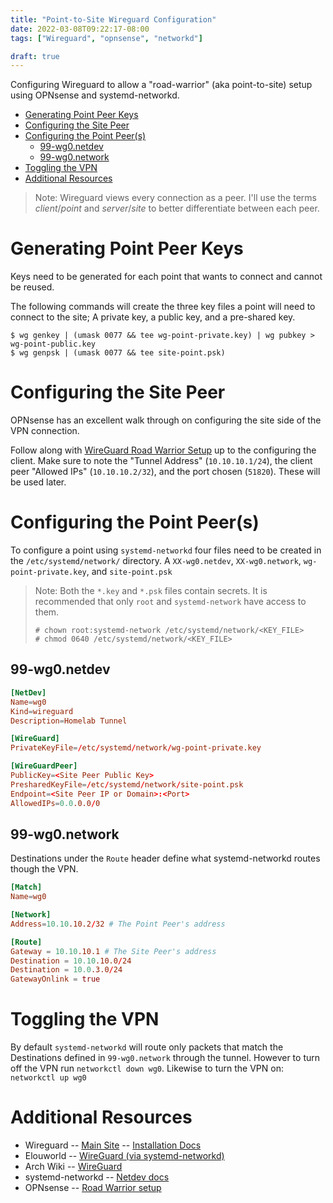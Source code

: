 ```yaml
---
title: "Point-to-Site Wireguard Configuration"
date: 2022-03-08T09:22:17-08:00
tags: ["Wireguard", "opnsense", "networkd"]

draft: true
---
```


Configuring Wireguard to allow a "road-warrior" (aka point-to-site) setup
using OPNsense and systemd-networkd.

<!--more-->
<!-- START doctoc generated TOC please keep comment here to allow auto update -->
<!-- DON'T EDIT THIS SECTION, INSTEAD RE-RUN doctoc TO UPDATE -->

- [Generating Point Peer Keys](#generating-point-peer-keys)
- [Configuring the Site Peer](#configuring-the-site-peer)
- [Configuring the Point Peer(s)](#configuring-the-point-peers)
  - [99-wg0.netdev](#99-wg0netdev)
  - [99-wg0.network](#99-wg0network)
- [Toggling the VPN](#toggling-the-vpn)
- [Additional Resources](#additional-resources)

<!-- END doctoc generated TOC please keep comment here to allow auto update -->

> Note: Wireguard views every connection as a peer. I'll use the terms
> _client_/_point_ and _server_/_site_ to better differentiate between
> each peer.

# Generating Point Peer Keys

Keys need to be generated for each point that wants to connect
and cannot be reused.

The following commands will create the three key files a point will need
to connect to the site; A private key, a public key, and a pre-shared key.

```
$ wg genkey | (umask 0077 && tee wg-point-private.key) | wg pubkey > wg-point-public.key
$ wg genpsk | (umask 0077 && tee site-point.psk)
```

# Configuring the Site Peer

OPNsense has an excellent walk through on configuring the site
side of the VPN connection.

Follow along with [WireGuard Road Warrior Setup][opnsense-roadwarrior]
up to the configuring the client.
Make sure to note the "Tunnel Address" (`10.10.10.1/24`),
the client peer "Allowed IPs" (`10.10.10.2/32`), and the
port chosen (`51820`). These will be used later.

# Configuring the Point Peer(s)

To configure a point using `systemd-networkd` four files need to be created
in the `/etc/systemd/network/` directory.
A `XX-wg0.netdev`, `XX-wg0.network`, `wg-point-private.key`, and `site-point.psk`

> Note: Both the `*.key` and `*.psk` files contain secrets. It is recommended
> that only `root` and `systemd-network` have access to them.
>
> ```
> # chown root:systemd-network /etc/systemd/network/<KEY_FILE>
> # chmod 0640 /etc/systemd/network/<KEY_FILE>
> ```

## 99-wg0.netdev

```toml
[NetDev]
Name=wg0
Kind=wireguard
Description=Homelab Tunnel

[WireGuard]
PrivateKeyFile=/etc/systemd/network/wg-point-private.key

[WireGuardPeer]
PublicKey=<Site Peer Public Key>
PresharedKeyFile=/etc/systemd/network/site-point.psk
Endpoint=<Site Peer IP or Domain>:<Port>
AllowedIPs=0.0.0.0/0
```

## 99-wg0.network

Destinations under the `Route` header define what systemd-networkd routes
though the VPN.

```toml
[Match]
Name=wg0

[Network]
Address=10.10.10.2/32 # The Point Peer's address

[Route]
Gateway = 10.10.10.1 # The Site Peer's address
Destination = 10.10.10.0/24
Destination = 10.0.3.0/24
GatewayOnlink = true
```

# Toggling the VPN

By default `systemd-networkd` will route only packets that
match the Destinations defined in `99-wg0.network` through
the tunnel. However to turn off the VPN run `networkctl down wg0`.
Likewise to turn the VPN on: `networkctl up wg0`

# Additional Resources

- Wireguard -- [Main Site][wg-main] -- [Installation Docs][wg-install]
- Elouworld -- [WireGuard (via systemd-networkd)][elouworld]
- Arch Wiki -- [WireGuard][arch-wiki]
- systemd-networkd -- [Netdev docs][netdev-docs]
- OPNsense -- [Road Warrior setup][opnsense-roadwarrior]

<!-- Links -->

[opnsense-roadwarrior]: https://docs.opnsense.org/manual/how-tos/wireguard-client.html
[elouworld]: https://elou.world/en/tutorial/wireguard
[arch-wiki]: https://wiki.archlinux.org/title/WireGuard
[netdev-docs]: https://www.freedesktop.org/software/systemd/man/systemd.netdev.html#%5BWireGuard%5D%20Section%20Options
[wg-main]: https://www.wireguard.com/
[wg-install]: https://www.wireguard.com/install/
